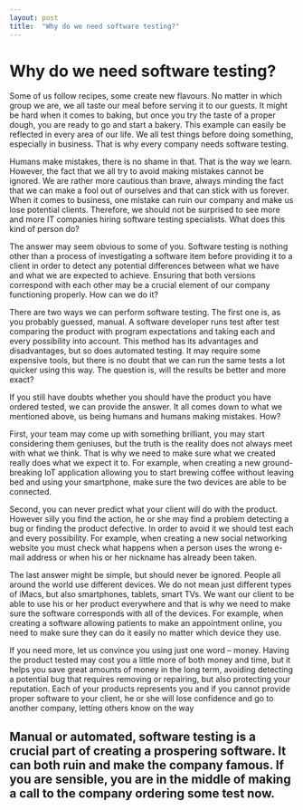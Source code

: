 ```yaml
---
layout: post
title:  "Why do we need software testing?"
---
```

# Why do we need software testing?
Some of us follow recipes, some create new flavours. No matter in which group we are, we all taste our meal before serving it to our guests. It might be hard when it comes to baking, but once you try the taste of a proper dough, you are ready to go and start a bakery. This example can easily be reflected in every area of our life. We all test things before doing something, especially in business. That is why every company needs software testing.
 

Humans make mistakes, there is no shame in that. That is the way we learn. However, the fact that we all try to avoid making mistakes cannot be ignored. We are rather more cautious than brave, always minding the fact that we can make a fool out of ourselves and that can stick with us forever. When it comes to business, one mistake can ruin our company and make us lose potential clients. Therefore, we should not be surprised to see more and more IT companies hiring software testing specialists. What does this kind of person do?
 

The answer may seem obvious to some of you. Software testing is nothing other than a process of investigating a software item before providing it to a client in order to detect any potential differences between what we have and what we are expected to achieve. Ensuring that both versions correspond with each other may be a crucial element of our company functioning properly. How can we do it?
 

There are two ways we can perform software testing. The first one is, as you probably guessed, manual. A software developer runs test after test comparing the product with program expectations and taking each and every possibility into account. This method has its advantages and disadvantages, but so does automated testing. It may require some expensive tools, but there is no doubt that we can run the same tests a lot quicker using this way. The question is, will the results be better and more exact?
 

If you still have doubts whether you should have the product you have ordered tested, we can provide the answer. It all comes down to what we mentioned above, us being humans and humans making mistakes. How?
 

First, your team may come up with something brilliant, you may start considering them geniuses, but the truth is the reality does not always meet with what we think. That is why we need to make sure what we created really does what we expect it to. For example, when creating a new ground-breaking IoT application allowing you to start brewing coffee without leaving bed and using your smartphone, make sure the two devices are able to be connected.
 

Second, you can never predict what your client will do with the product. However silly you find the action, he or she may find a problem detecting a bug or finding the product defective. In order to avoid it we should test each and every possibility. For example, when creating a new social networking website you must check what happens when a person uses the wrong e-mail address or when his or her nickname has already been taken.
 

The last answer might be simple, but should never be ignored. People all around the world use different devices. We do not mean just different types of iMacs, but also smartphones, tablets, smart TVs. We want our client to be able to use his or her product everywhere and that is why we need to make sure the software corresponds with all of the devices. For example, when creating a software allowing patients to make an appointment online, you need to make sure they can do it easily no matter which device they use.
 

If you need more, let us convince you using just one word – money. Having the product tested may cost you a little more of both money and time, but it helps you save great amounts of money in the long term, avoiding detecting a potential bug that requires removing or repairing, but also protecting your reputation. Each of your products represents you and if you cannot provide proper software to your client, he or she will lose confidence and go to another company, letting others know on the way

## Manual or automated, software testing is a crucial part of creating a prospering software. It can both ruin and make the company famous. If you are sensible, you are in the middle of making a call to the company ordering some test now.
